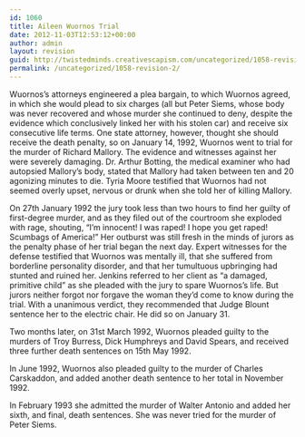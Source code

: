 ```yaml
---
id: 1060
title: Aileen Wuornos Trial
date: 2012-11-03T12:53:12+00:00
author: admin
layout: revision
guid: http://twistedminds.creativescapism.com/uncategorized/1058-revision-2/
permalink: /uncategorized/1058-revision-2/
---
```

<p class="dropcap-first">
  Wuornos&#8217;s attorneys engineered a plea bargain, to which Wuornos agreed, in which she would plead to six charges (all but Peter Siems, whose body was never recovered and whose murder she continued to deny, despite the evidence which conclusively linked her with his stolen car) and receive six consecutive life terms. One state attorney, however, thought she should receive the death penalty, so on January 14, 1992, Wuornos went to trial for the murder of Richard Mallory. The evidence and witnesses against her were severely damaging. Dr. Arthur Botting, the medical examiner who had autopsied Mallory&#8217;s body, stated that Mallory had taken between ten and 20 agonizing minutes to die. Tyria Moore testified that Wuornos had not seemed overly upset, nervous or drunk when she told her of killing Mallory.
</p>

On 27th January 1992 the jury took less than two hours to find her guilty of first-degree murder, and as they filed out of the courtroom she exploded with rage, shouting, &#8220;I&#8217;m innocent! I was raped! I hope you get raped! Scumbags of America!&#8221; Her outburst was still fresh in the minds of jurors as the penalty phase of her trial began the next day. Expert witnesses for the defense testified that Wuornos was mentally ill, that she suffered from borderline personality disorder, and that her tumultuous upbringing had stunted and ruined her. Jenkins referred to her client as &#8220;a damaged, primitive child&#8221; as she pleaded with the jury to spare Wuornos&#8217;s life. But jurors neither forgot nor forgave the woman they&#8217;d come to know during the trial. With a unanimous verdict, they recommended that Judge Blount sentence her to the electric chair. He did so on January 31. 

Two months later, on 31st March 1992, Wuornos pleaded guilty to the murders of Troy Burress, Dick Humphreys and David Spears, and received three further death sentences on 15th May 1992.

In June 1992, Wuornos also pleaded guilty to the murder of Charles Carskaddon, and added another death sentence to her total in November 1992.

In February 1993 she admitted the murder of Walter Antonio and added her sixth, and final, death sentences. She was never tried for the murder of Peter Siems.